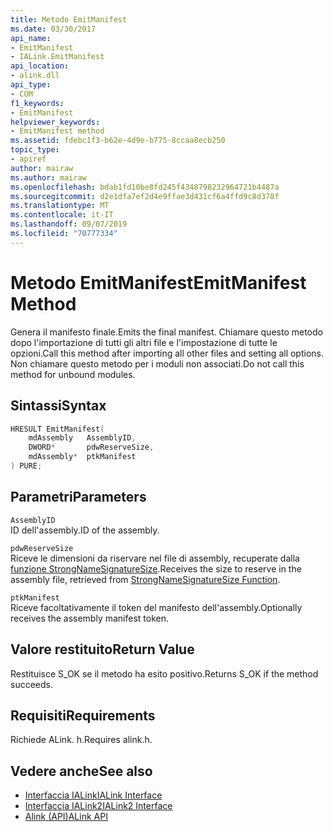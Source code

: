 ```yaml
---
title: Metodo EmitManifest
ms.date: 03/30/2017
api_name:
- EmitManifest
- IALink.EmitManifest
api_location:
- alink.dll
api_type:
- COM
f1_keywords:
- EmitManifest
helpviewer_keywords:
- EmitManifest method
ms.assetid: fdebc1f3-b62e-4d9e-b775-8ccaa8ecb250
topic_type:
- apiref
author: mairaw
ms.author: mairaw
ms.openlocfilehash: bdab1fd10be8fd245f4348798232964721b4487a
ms.sourcegitcommit: d2e1dfa7ef2d4e9ffae3d431cf6a4ffd9c8d378f
ms.translationtype: MT
ms.contentlocale: it-IT
ms.lasthandoff: 09/07/2019
ms.locfileid: "70777334"
---
```

# <a name="emitmanifest-method"></a><span data-ttu-id="3078f-102">Metodo EmitManifest</span><span class="sxs-lookup"><span data-stu-id="3078f-102">EmitManifest Method</span></span>
<span data-ttu-id="3078f-103">Genera il manifesto finale.</span><span class="sxs-lookup"><span data-stu-id="3078f-103">Emits the final manifest.</span></span> <span data-ttu-id="3078f-104">Chiamare questo metodo dopo l'importazione di tutti gli altri file e l'impostazione di tutte le opzioni.</span><span class="sxs-lookup"><span data-stu-id="3078f-104">Call this method after importing all other files and setting all options.</span></span> <span data-ttu-id="3078f-105">Non chiamare questo metodo per i moduli non associati.</span><span class="sxs-lookup"><span data-stu-id="3078f-105">Do not call this method for unbound modules.</span></span>  
  
## <a name="syntax"></a><span data-ttu-id="3078f-106">Sintassi</span><span class="sxs-lookup"><span data-stu-id="3078f-106">Syntax</span></span>  
  
```cpp  
HRESULT EmitManifest(  
    mdAssembly   AssemblyID,  
    DWORD*       pdwReserveSize,  
    mdAssembly*  ptkManifest  
) PURE;  
```  
  
## <a name="parameters"></a><span data-ttu-id="3078f-107">Parametri</span><span class="sxs-lookup"><span data-stu-id="3078f-107">Parameters</span></span>  
 `AssemblyID`  
 <span data-ttu-id="3078f-108">ID dell'assembly.</span><span class="sxs-lookup"><span data-stu-id="3078f-108">ID of the assembly.</span></span>  
  
 `pdwReserveSize`  
 <span data-ttu-id="3078f-109">Riceve le dimensioni da riservare nel file di assembly, recuperate dalla [funzione StrongNameSignatureSize](../strong-naming/strongnamesignaturesize-function.md).</span><span class="sxs-lookup"><span data-stu-id="3078f-109">Receives the size to reserve in the assembly file, retrieved from [StrongNameSignatureSize Function](../strong-naming/strongnamesignaturesize-function.md).</span></span>  
  
 `ptkManifest`  
 <span data-ttu-id="3078f-110">Riceve facoltativamente il token del manifesto dell'assembly.</span><span class="sxs-lookup"><span data-stu-id="3078f-110">Optionally receives the assembly manifest token.</span></span>  
  
## <a name="return-value"></a><span data-ttu-id="3078f-111">Valore restituito</span><span class="sxs-lookup"><span data-stu-id="3078f-111">Return Value</span></span>  
 <span data-ttu-id="3078f-112">Restituisce S_OK se il metodo ha esito positivo.</span><span class="sxs-lookup"><span data-stu-id="3078f-112">Returns S_OK if the method succeeds.</span></span>  
  
## <a name="requirements"></a><span data-ttu-id="3078f-113">Requisiti</span><span class="sxs-lookup"><span data-stu-id="3078f-113">Requirements</span></span>  
 <span data-ttu-id="3078f-114">Richiede ALink. h.</span><span class="sxs-lookup"><span data-stu-id="3078f-114">Requires alink.h.</span></span>  
  
## <a name="see-also"></a><span data-ttu-id="3078f-115">Vedere anche</span><span class="sxs-lookup"><span data-stu-id="3078f-115">See also</span></span>

- [<span data-ttu-id="3078f-116">Interfaccia IALink</span><span class="sxs-lookup"><span data-stu-id="3078f-116">IALink Interface</span></span>](ialink-interface.md)
- [<span data-ttu-id="3078f-117">Interfaccia IALink2</span><span class="sxs-lookup"><span data-stu-id="3078f-117">IALink2 Interface</span></span>](ialink2-interface.md)
- [<span data-ttu-id="3078f-118">Alink (API)</span><span class="sxs-lookup"><span data-stu-id="3078f-118">ALink API</span></span>](index.md)

